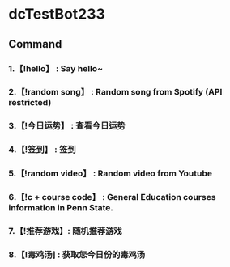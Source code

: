 # dcTestBot233

## Command

### 1.【!hello】 : Say hello~ 

### 2.【!random song】 : Random song from Spotify (API restricted)

### 3.【!今日运势】 : 查看今日运势 

### 4.【!签到】 : 签到

### 5.【!random video】 : Random video from Youtube 

### 6.【!c + course code】 : General Education courses information in Penn State.

### 7.【!推荐游戏】: 随机推荐游戏

### 8.【!毒鸡汤] : 获取您今日份的毒鸡汤
